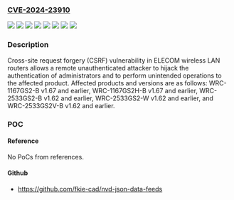 ### [CVE-2024-23910](https://cve.mitre.org/cgi-bin/cvename.cgi?name=CVE-2024-23910)
![](https://img.shields.io/static/v1?label=Product&message=WRC-1167GS2-B&color=blue)
![](https://img.shields.io/static/v1?label=Product&message=WRC-1167GS2H-B&color=blue)
![](https://img.shields.io/static/v1?label=Product&message=WRC-2533GS2-B&color=blue)
![](https://img.shields.io/static/v1?label=Product&message=WRC-2533GS2-W&color=blue)
![](https://img.shields.io/static/v1?label=Product&message=WRC-2533GS2V-B&color=blue)
![](https://img.shields.io/static/v1?label=Version&message=%3D%20v1.62%20and%20earlier%20&color=brighgreen)
![](https://img.shields.io/static/v1?label=Version&message=%3D%20v1.67%20and%20earlier%20&color=brighgreen)
![](https://img.shields.io/static/v1?label=Vulnerability&message=Cross-site%20request%20forgery%20(CSRF)&color=brighgreen)

### Description

Cross-site request forgery (CSRF) vulnerability in ELECOM wireless LAN routers allows a remote unauthenticated attacker to hijack the authentication of administrators and to perform unintended operations to the affected product. Affected products and versions are as follows: WRC-1167GS2-B v1.67 and earlier, WRC-1167GS2H-B v1.67 and earlier, WRC-2533GS2-B v1.62 and earlier, WRC-2533GS2-W v1.62 and earlier, and WRC-2533GS2V-B v1.62 and earlier.

### POC

#### Reference
No PoCs from references.

#### Github
- https://github.com/fkie-cad/nvd-json-data-feeds

